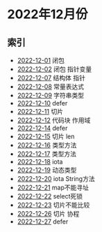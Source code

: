 # 2022年12月份

## 索引

- [2022-12-01](./01/README.md) 闭包
- [2022-12-02](./02/README.md) 闭包 指针变量
- [2022-12-07](./07/README.md) 结构体 指针
- [2022-12-08](./08/README.md) 常量表达式
- [2022-12-09](./09/README.md) 字符串类型
- [2022-12-10](./10/README.md) defer
- [2022-12-11](./11/README.md) 切片
- [2022-12-12](./12/README.md) 代码块 作用域
- [2022-12-14](./14/README.md) defer
- [2022-12-15](./15/README.md) 切片 len
- [2022-12-16](./16/README.md) 类型方法
- [2022-12-17](./17/README.md) 类型方法
- [2022-12-18](./18/README.md) iota
- [2022-12-19](./19/README.md) 动态类型
- [2022-12-20](./20/README.md) iota String方法
- [2022-12-21](./21/README.md) map不能寻址
- [2022-12-22](./22/README.md) select死锁
- [2022-12-23](./23/README.md) 切片不能比较
- [2022-12-26](./26/README.md) 切片 协程
- [2022-12-27](./27/README.md) defer

